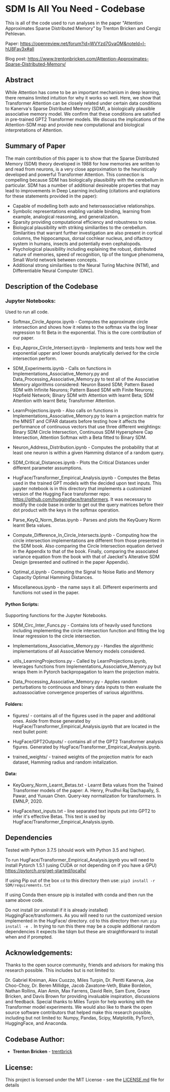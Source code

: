 # SDM Is All You Need - Codebase

This is all of the code used to run analyses in the paper "Attention Approximates Sparse Distributed Memory" by Trenton Bricken and Cengiz Pehlevan. 

Paper: https://openreview.net/forum?id=WVYzd7GvaOM&noteId=l-hU8Fav3x#all

Blog post: https://www.trentonbricken.com/Attention-Approximates-Sparse-Distributed-Memory/

## Abstract

While Attention has come to be an important mechanism in deep learning, there remains limited intuition for why it works so well. Here, we show that Transformer Attention can be closely related under certain data conditions to Kanerva's Sparse Distributed Memory (SDM), a biologically plausible associative memory model. We confirm that these conditions are satisfied in pre-trained GPT2 Transformer models. We discuss the implications of the Attention-SDM map and provide new computational and biological interpretations of Attention.

## Summary of Paper

The main contribution of this paper is to show that the Sparse Distributed Memory (SDM) theory developed in 1988 for how memories are written to and read from neurons, is a very close approximation to the heuristically developed and powerful Transformer Attention. This connection is compelling because SDM has biologically plausibility with the cerebellum in particular. SDM has a number of additional desireable properties that may lead to improvements in Deep Learning including (citations and explations for these statements provided in the paper): 

* Capable of modelling both auto and heteroassociative relationships.
* Symbolic representations enabling variable binding, learning from example, analogical reasoning, and generalization.
* Sparsity providing computational efficiency and robustness to noise. 
* Biological plausibility with striking similiarities to the cerebellum. Similarities that warrant further investigation are also present in cortical columns, the hippocampus, dorsal cochlear nucleus, and olfactory system in humans, insects and potentially even cephalopods.
* Psychological plausibility including explaining the robust, distributed nature of memories, speed of recognition, tip of the tongue phenomena, Small World network between concepts. 
* Additional strong similarities to the Neural Turing Machine (NTM), and Differentiable Neural Computer (DNC).

## Description of the Codebase

### Jupyter Notebooks:

Used to run all code.

* Softmax_Circle_Approx.ipynb - Computes the approximate circle intersection and shows how it relates to the softmax via the log linear regression to fit Beta in the exponential. This is the core contribution of our paper. 

* Exp_Approx_Circle_Intersect.ipynb - Implements and tests how well the exponential upper and lower bounds analytically derived for the circle intersection perform. 

* SDM_Experiments.ipynb - Calls on functions in Implementations_Associative_Memory.py and Data_Processing_Associative_Memory.py to test all of the Associative Memory algorithms considered: Neuron Based SDM; Pattern Based SDM with Infinite Neurons; Pattern Based SDM with Finite Neurons; Hopfield Network; Binary SDM with Attention with learnt Beta; SDM Attention with learnt Beta; Transformer Attention.

* LearnProjections.ipynb - Also calls on functions in Implementations_Associative_Memory.py to learn a projection matrix for the MNIST and CIFAR datasets before testing how it affects the performance of continuous vectors that use three different weightings: Binary SDM Circle Intersection, Continuous SDM Hypersphere Cap Intersection, Attention Softmax with a Beta fitted to Binary SDM. 

* Neuron_Address_Distribution.ipynb - Computes the probability that at least one neuron is within a given Hamming distance of a random query.

* SDM_Critical_Distances.ipynb - Plots the Critical Distances under different parameter assumptions. 

* HugFace/Transformer_Empirical_Analysis.ipynb - Computes the Betas used in the trained GPT models with the decided upon text inputs. This jupyter notebook is in this directory that implements a customized version of the Hugging Face transformer repo: https://github.com/huggingface/transformers. It was necessary to modify the code base in order to get out the query matrices before their dot product with the keys in the softmax operation. 

* Parse_KeyQ_Norm_Betas.ipynb - Parses and plots the KeyQuery Norm learnt Beta values. 

* Compute_Difference_In_Circle_Intersects.ipynb - Computing how the circle intersection implementations are different from those presented in the SDM book. Also comparing the Circle Intersection equation derived in the Appendix to that of the book. Finally, comparing the associated variance equation from the book with that of Jaeckel's Alterative SDM Design (presented and outlined in the paper Appendix). 

* Optimal_d.ipynb - Computing the Signal to Noise Ratio and Memory Capacity Optimal Hamming Distances.

* Miscellaneous.ipynb - the name says it all. Different experiments and functions not used in the paper. 

#### Python Scripts:

Supporting functions for the Jupyter Notebooks.

* SDM_Circ_Inter_Funcs.py - Contains lots of heavily used functions including implementing the circle intersection function and fitting the log linear regression to the circle intersection.

* Implementations_Associative_Memory.py - Handles the algorithmic implementations of all Associative Memory models considered.

* utils_LearningProjections.py - Called by LearnProjections.ipynb, leverages functions from Implementations_Associative_Memory.py but wraps them in Pytorch backpropagation to learn the projection matrix. 

* Data_Processing_Associative_Memory.py - Applies random perturbations to continuous and binary data inputs to then evaluate the autoassociative convergence properties of various algorithms. 

#### Folders:

* figures/ - contains all of the figures used in the paper and additional ones. Aside from those generated by HugFace/Transformer_Empirical_Analysis.ipynb that are located in the next bullet point:

* HugFace/GPT2Outputs/ - contains all of the GPT2 Transformer analysis figures. Generated by HugFace/Transformer_Empirical_Analysis.ipynb.

* trained_weights/ - trained weights of the projection matrix for each dataset, Hamming radius and random initalization. 

#### Data:

* KeyQuery_Norm_Learnt_Betas.txt - Learnt Beta values from the Trained Transformer models of the paper: A. Henry, Prudhvi Raj Dachapally, S. Pawar, and Yuxuan Chen. Query-key normalization for transformers. In EMNLP, 2020.

* HugFace/text_inputs.txt - line separated text inputs put into GPT2 to infer it's effective Betas. This text is used by HugFace/Transformer_Empirical_Analysis.ipynb.

## Dependencies

Tested with Python 3.7.5 (should work with Python 3.5 and higher).

To run HugFace/Transformer_Empirical_Analysis.ipynb you will need to install Pytorch 1.5.1 (using CUDA or not depending on if you have a GPU)
<https://pytorch.org/get-started/locally/> 

If using Pip out of the box `cd` to this directory then use: 
`pip3 install -r SDM/requirements.txt`

If using Conda then ensure pip is installed with conda and then run the same above code.  

Do not install (or uninstall if it is already installed) HuggingFace/transformers. As you will need to run the customized version implemented in the HugFace/ directory. cd to this directory then run: 
`pip install -e .`
In trying to run this there may be a couple additional random dependencies it expects like tdqm but these are straightforward to install when and if prompted. 

## Acknowledgements:

Thanks to the open source community, friends and advisors for making this research possible. This includes but is not limited to: 

Dr. Gabriel Kreiman, Alex Cuozzo, Miles Turpin, Dr. Pentti Kanerva, Joe Choo-Choy, Dr. Beren Millidge, Jacob Zavatone-Veth, Blake Bordelon, Nathan Rollins, Alan Amin, Max Farrens, David Rein, Sam Eure, Grace Bricken, and Davis Brown for providing invaluable inspiration, discussions and feedback. Special thanks to Miles Turpin for help working with the Transformer model experiments. We would also like to thank the open source software contributors that helped make this research possible, including but not limited to: Numpy, Pandas, Scipy, Matplotlib, PyTorch, HuggingFace, and Anaconda.

## Codebase Author:

* **Trenton Bricken** - [trentbrick](https://trentbrick.github.io/)

## License:

This project is licensed under the MIT License - see the [LICENSE.md](LICENSE.md) file for details

